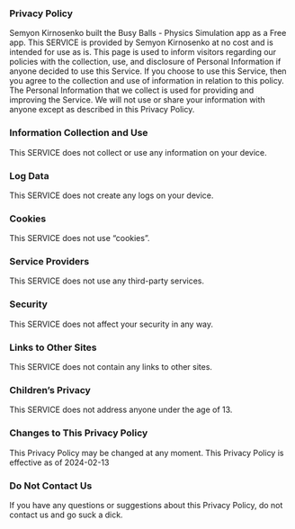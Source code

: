 ### Privacy Policy

Semyon Kirnosenko built the Busy Balls - Physics Simulation app as a Free app.
This SERVICE is provided by Semyon Kirnosenko at no cost and is intended for use as is.
This page is used to inform visitors regarding our policies with the collection, use, and disclosure of Personal Information if anyone decided to use this Service.
If you choose to use this Service, then you agree to the collection and use of information in relation to this policy.
The Personal Information that we collect is used for providing and improving the Service.
We will not use or share your information with anyone except as described in this Privacy Policy.

### Information Collection and Use

This SERVICE does not collect or use any information on your device.

### Log Data

This SERVICE does not create any logs on your device.

### Cookies

This SERVICE does not use “cookies”.

### Service Providers

This SERVICE does not use any third-party services.

### Security

This SERVICE does not affect your security in any way.

### Links to Other Sites

This SERVICE does not contain any links to other sites.

### Children’s Privacy

This SERVICE does not address anyone under the age of 13.

### Changes to This Privacy Policy

This Privacy Policy may be changed at any moment.
This Privacy Policy is effective as of 2024-02-13

### Do Not Contact Us

If you have any questions or suggestions about this Privacy Policy, do not contact us and go suck a dick.